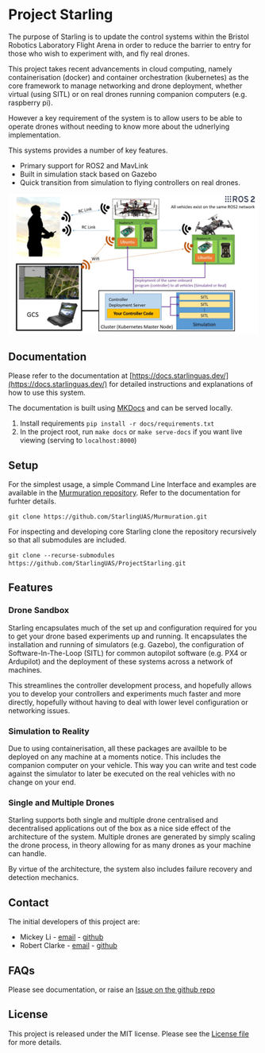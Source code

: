 # Project Starling

The purpose of Starling is to update the control systems within the Bristol Robotics Laboratory Flight Arena in order to reduce the barrier to entry for those who wish to experiment with, and fly real drones.

This project takes recent advancements in cloud computing, namely containerisation (docker) and container orchestration (kubernetes) as the core framework to manage networking and drone deployment, whether virtual (using SITL) or on real drones running companion computers (e.g. raspberry pi).

However a key requirement of the system is to allow users to be able to operate drones without needing to know more about the udnerlying implementation.

This systems provides a number of key features.

- Primary support for ROS2 and MavLink
- Built in simulation stack based on Gazebo
- Quick transition from simulation to flying controllers on real drones.

![Simple Architecture](../img/ArchSimple.jpg)

## Documentation

Please refer to the documentation at [https://docs.starlinguas.dev/](https://docs.starlinguas.dev/) for detailed instructions and explanations of how to use this system.

The documentation is built using [MKDocs](https://www.mkdocs.org/) and can be served locally.

1. Install requirements `pip install -r docs/requirements.txt`
2. In the project root, run `make docs` or `make serve-docs` if you want live viewing (serving to `localhost:8000`)

## Setup

For the simplest usage, a simple Command Line Interface and examples are available in the [Murmuration repository](https://github.com/StarlingUAS/Murmuration). Refer to the documentation for furhter details.
```
git clone https://github.com/StarlingUAS/Murmuration.git
```

For inspecting and developing core Starling clone the repository recursively so that all submodules are included.
```
git clone --recurse-submodules https://github.com/StarlingUAS/ProjectStarling.git
```

## Features
### Drone Sandbox

Starling encapsulates much of the set up and configuration required for you to get your drone based experiments up and running. It encapsulates the installation and running of simulators (e.g. Gazebo), the configuration of Software-In-The-Loop (SITL) for common autopilot software (e.g. PX4 or Ardupilot) and the deployment of these systems across a network of machines.

This streamlines the controller development process, and hopefully allows you to develop your controllers and experiments much faster and more directly, hopefully without having to deal with lower level configuration or networking issues.

### Simulation to Reality

Due to using containerisation, all these packages are availble to be deployed on any machine at a moments notice. This includes the companion computer on your vehicle. This way you can write and test code against the simulator to later be executed on the real vehicles with no change on your end.

### Single and Multiple Drones

Starling supports both single and multiple drone centralised and decentralised applications out of the box as a nice side effect of the architecture of the system. Multiple drones are generated by simply scaling the drone process, in theory allowing for as many drones as your machine can handle.

By virtue of the architecture, the system also includes failure recovery and detection mechanics.

## Contact
The initial developers of this project are:

- Mickey Li - [email](mailto:mickey.li@bristol.ac.uk) - [github](https://github.com/mhl787156)
- Robert Clarke - [email](mailto:robert.clarke@bristol.ac.uk) - [github](https://github.com/rob-clarke)

## FAQs
Please see documentation, or raise an [Issue on the github repo](https://github.com/StarlingUAS/ProjectStarling/issues)

## License
This project is released under the MIT license. Please see the [License file](https://github.com/StarlingUAS/ProjectStarling/blob/master/LICENSE) for more details.

